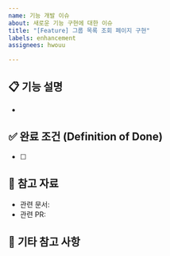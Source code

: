 ```yaml
---
name: 기능 개발 이슈
about: 새로운 기능 구현에 대한 이슈
title: "[Feature] 그룹 목록 조회 페이지 구현"
labels: enhancement
assignees: hwouu

---
```


## 📋 기능 설명

<!-- 구현하려는 기능을 간략하게 설명해주세요. -->
- 

## ✅ 완료 조건 (Definition of Done)

<!-- 해당 기능이 완료되었음을 알 수 있는 기준을 명확하게 기재해주세요. -->
- [ ]  

## 📑 참고 자료

<!-- 해당 이슈를 해결하기 위해 참고해야 할 외부 자료가 있다면 추가해주세요. -->
- 관련 문서:
- 관련 PR: 

## 🚨 기타 참고 사항

<!-- 개발 진행 시 주의해야 할 사항이나 추가적으로 고려해야 할 부분이 있다면 기재해주세요. -->
